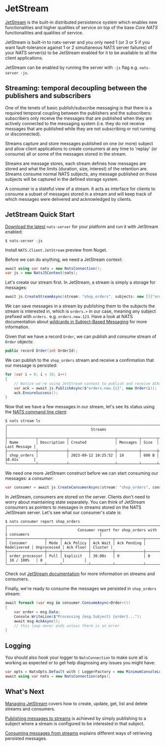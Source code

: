 # JetStream

[JetStream](https://docs.nats.io/nats-concepts/jetstream) is the built-in distributed persistence system which enables
new functionalities and higher qualities of service on top of the base _Core NATS_ functionalities and qualities of service.

JetStream is built-in to nats-server and you only need 1 (or 3 or 5 if you want fault-tolerance against 1 or 2
simultaneous NATS server failures) of your NATS server(s) to be JetStream enabled for it to be available to all the
client applications.

JetStream can be enabled by running the server with `-js` flag e.g. `nats-server -js`.

## Streaming: temporal decoupling between the publishers and subscribers

One of the tenets of basic publish/subscribe messaging is that there is a required temporal coupling between the
publishers and the subscribers: subscribers only receive the messages that are published when they are actively
connected to the messaging system (i.e. they do not receive messages that are published while they are not subscribing
or not running or disconnected).

Streams capture and store messages published on one (or more) subject and allow client applications to create
consumers at any time to 'replay' (or consume) all or some of the messages stored in the stream.

Streams are message stores, each stream defines how messages are stored and what the limits (duration, size, interest)
of the retention are. Streams consume normal NATS subjects, any message published on those subjects will be captured
in the defined storage system.

A consumer is a stateful view of a stream. It acts as interface for clients to consume a subset of messages stored in a
stream and will keep track of which messages were delivered and acknowledged by clients.

## JetStream Quick Start

[Download the latest](https://nats.io/download/) `nats-server` for your platform and run it with JetStream enabled:

```shell
$ nats-server -js
```

Install `NATS.Client.JetStream` preview from Nuget.

Before we can do anything, we need a JetStream context:

```csharp
await using var nats = new NatsConnection();
var js = new NatsJSContext(nats);
```

Let's create our stream first. In JetStream, a stream is simply a storage for messages:

```csharp
await js.CreateStreamAsync(stream: "shop_orders", subjects: new []{"orders.>"});
```

We can save messages in a stream by publishing them to the subjects the stream is interested in, which is `orders.>` in
our case, meaning any subject prefixed with `orders.` e.g. `orders.new.123`. Have a look at NATS documentation about
[wildcards in Subject-Based Messaging](https://docs.nats.io/nats-concepts/subjects#wildcards) for more information.

Given that we have a record `Order`, we can publish and consume stream of `Order` objects:

```csharp
public record Order(int OrderId);
```

We can publish to the `shop_orders` stream and receive a confirmation that our message is persisted:

```csharp
for (var i = 0; i < 10; i++)
{
    // Notice we're using JetStream context to publish and receive ACKs
    var ack = await js.PublishAsync($"orders.new.{i}", new Order(i));
    ack.EnsureSuccess();
}
```

Now that we have a few messages in our stream, let's see its status using the [NATS command
line client](https://github.com/nats-io/natscli):

```shell
$ nats stream ls
╭───────────────────────────────────────────────────────────────────────────────────╮
│                                      Streams                                      │
├─────────────┬─────────────┬─────────────────────┬──────────┬───────┬──────────────┤
│ Name        │ Description │ Created             │ Messages │ Size  │ Last Message │
├─────────────┼─────────────┼─────────────────────┼──────────┼───────┼──────────────┤
│ shop_orders │             │ 2023-09-12 10:25:52 │ 10       │ 600 B │ 10.41s       │
╰─────────────┴─────────────┴─────────────────────┴──────────┴───────┴──────────────╯
```

We need one more JetStream construct before we can start consuming our messages: a *consumer*:

```csharp
var consumer = await js.CreateConsumerAsync(stream: "shop_orders", consumer: "order_processor");
```

In JetStream, consumers are stored on the server. Clients don't need to worry about maintaining state separately.
You can think of JetStream consumers as pointers to messages in streams stored on the NATS JetStream server. Let's
see what our consumer's state is:

```shell
$ nats consumer report shop_orders
╭────────────────────────────────────────────────────────────────────────────────────────────────────────────────╮
│                                Consumer report for shop_orders with 1 consumers                                │
├─────────────────┬──────┬────────────┬──────────┬─────────────┬─────────────┬─────────────┬───────────┬─────────┤
│ Consumer        │ Mode │ Ack Policy │ Ack Wait │ Ack Pending │ Redelivered │ Unprocessed │ Ack Floor │ Cluster │
├─────────────────┼──────┼────────────┼──────────┼─────────────┼─────────────┼─────────────┼───────────┼─────────┤
│ order_processor │ Pull │ Explicit   │ 30.00s   │ 0           │ 0           │ 10 / 100%   │ 0         │         │
╰─────────────────┴──────┴────────────┴──────────┴─────────────┴─────────────┴─────────────┴───────────┴─────────╯
```

Check out [JetStream documentation](https://docs.nats.io/nats-concepts/jetstream) for more information on streams and consumers.

Finally, we're ready to consume the messages we persisted in `shop_orders` stream:

```csharp
await foreach (var msg in consumer.ConsumeAsync<Order>())
{
    var order = msg.Data;
    Console.WriteLine($"Processing {msg.Subject} {order}...");
    await msg.AckAsync();
    // this loop never ends unless there is an error
}
```

## Logging

You should also hook your logger to `NatsConnection` to make sure all is working as expected or
to get help diagnosing any issues you might have:

```csharp
var opts = NatsOpts.Default with { LoggerFactory = new MinimumConsoleLoggerFactory(LogLevel.Error) };
await using var nats = new NatsConnection(otps);
```

## What's Next

[Managing JetStream](manage.md) covers how to create, update, get, list and delete streams and consumers.

[Publishing messages to streams](publish.md) is achieved by simply publishing to a subject where a stream is configured
to be interested in that subject.

[Consuming messages from streams](consume.md) explains different ways of retrieving persisted messages.
